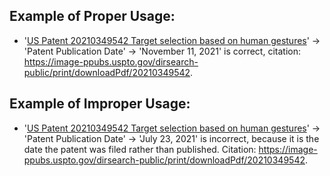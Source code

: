 ## Example of Proper Usage:
* '[US Patent 20210349542 Target selection based on human gestures](https://golden.com/wiki/US_Patent_20210349542_Target_selection_based_on_human_gestures-W3ZXZ6A/)' → 'Patent Publication Date' → 'November 11, 2021' is correct, citation: https://image-ppubs.uspto.gov/dirsearch-public/print/downloadPdf/20210349542.

## Example of Improper Usage:
* '[US Patent 20210349542 Target selection based on human gestures](https://golden.com/wiki/US_Patent_20210349542_Target_selection_based_on_human_gestures-W3ZXZ6A/)' → 'Patent Publication Date' → 'July 23, 2021' is incorrect, because it is the date the patent was filed rather than published. Citation: https://image-ppubs.uspto.gov/dirsearch-public/print/downloadPdf/20210349542.
